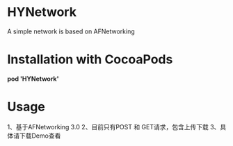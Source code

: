 # HYNetwork
A simple network is based on AFNetworking

# Installation with CocoaPods
**pod 'HYNetwork'**

# Usage
1、基于AFNetworking 3.0
2、目前只有POST 和 GET请求，包含上传下载
3、具体请下载Demo查看